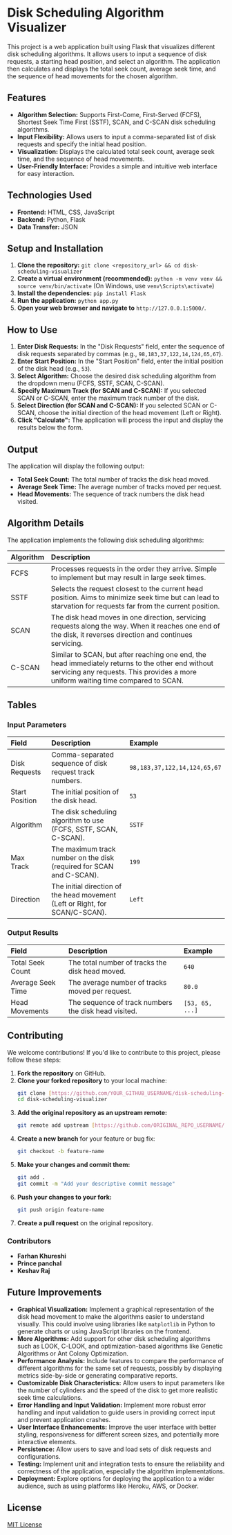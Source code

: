 # Disk Scheduling Algorithm Visualizer

This project is a web application built using Flask that visualizes different disk scheduling algorithms. It allows users to input a sequence of disk requests, a starting head position, and select an algorithm. The application then calculates and displays the total seek count, average seek time, and the sequence of head movements for the chosen algorithm.

## Features

* **Algorithm Selection:** Supports First-Come, First-Served (FCFS), Shortest Seek Time First (SSTF), SCAN, and C-SCAN disk scheduling algorithms.
* **Input Flexibility:** Allows users to input a comma-separated list of disk requests and specify the initial head position.
* **Visualization:** Displays the calculated total seek count, average seek time, and the sequence of head movements.
* **User-Friendly Interface:** Provides a simple and intuitive web interface for easy interaction.

## Technologies Used

* **Frontend:** HTML, CSS, JavaScript
* **Backend:** Python, Flask
* **Data Transfer:** JSON

## Setup and Installation

1.  **Clone the repository:** `git clone <repository_url> && cd disk-scheduling-visualizer`
2.  **Create a virtual environment (recommended):** `python -m venv venv && source venv/bin/activate` (On Windows, use `venv\Scripts\activate`)
3.  **Install the dependencies:** `pip install Flask`
4.  **Run the application:** `python app.py`
5.  **Open your web browser and navigate to** `http://127.0.0.1:5000/`.

## How to Use

1.  **Enter Disk Requests:** In the "Disk Requests" field, enter the sequence of disk requests separated by commas (e.g., `98,183,37,122,14,124,65,67`).
2.  **Enter Start Position:** In the "Start Position" field, enter the initial position of the disk head (e.g., `53`).
3.  **Select Algorithm:** Choose the desired disk scheduling algorithm from the dropdown menu (FCFS, SSTF, SCAN, C-SCAN).
4.  **Specify Maximum Track (for SCAN and C-SCAN):** If you selected SCAN or C-SCAN, enter the maximum track number of the disk.
5.  **Select Direction (for SCAN and C-SCAN):** If you selected SCAN or C-SCAN, choose the initial direction of the head movement (Left or Right).
6.  **Click "Calculate":** The application will process the input and display the results below the form.

## Output

The application will display the following output:

* **Total Seek Count:** The total number of tracks the disk head moved.
* **Average Seek Time:** The average number of tracks moved per request.
* **Head Movements:** The sequence of track numbers the disk head visited.

## Algorithm Details

The application implements the following disk scheduling algorithms:

| Algorithm | Description                                                                                                                                                                                          |
| :-------- | :----------------------------------------------------------------------------------------------------------------------------------------------------------------------------------------------------- |
| FCFS      | Processes requests in the order they arrive. Simple to implement but may result in large seek times.                                                                                                    |
| SSTF      | Selects the request closest to the current head position. Aims to minimize seek time but can lead to starvation for requests far from the current position.                                            |
| SCAN      | The disk head moves in one direction, servicing requests along the way. When it reaches one end of the disk, it reverses direction and continues servicing.                                         |
| C-SCAN    | Similar to SCAN, but after reaching one end, the head immediately returns to the other end without servicing any requests. This provides a more uniform waiting time compared to SCAN.               |

## Tables

### Input Parameters

| Field          | Description                                                                 | Example                       |
| :------------- | :-------------------------------------------------------------------------- | :---------------------------- |
| Disk Requests  | Comma-separated sequence of disk request track numbers.                     | `98,183,37,122,14,124,65,67` |
| Start Position | The initial position of the disk head.                                      | `53`                          |
| Algorithm      | The disk scheduling algorithm to use (FCFS, SSTF, SCAN, C-SCAN).             | `SSTF`                        |
| Max Track      | The maximum track number on the disk (required for SCAN and C-SCAN).        | `199`                         |
| Direction      | The initial direction of the head movement (Left or Right, for SCAN/C-SCAN). | `Left`                        |

### Output Results

| Field            | Description                                           | Example       |
| :--------------- | :---------------------------------------------------- | :------------ |
| Total Seek Count | The total number of tracks the disk head moved.       | `640`         |
| Average Seek Time| The average number of tracks moved per request.       | `80.0`        |
| Head Movements   | The sequence of track numbers the disk head visited. | `[53, 65, ...]` |

## Contributing

We welcome contributions! If you'd like to contribute to this project, please follow these steps:

1.  **Fork the repository** on GitHub.
2.  **Clone your forked repository** to your local machine:
    ```bash
    git clone [https://github.com/YOUR_GITHUB_USERNAME/disk-scheduling-visualizer.git](https://github.com/YOUR_GITHUB_USERNAME/disk-scheduling-visualizer.git)
    cd disk-scheduling-visualizer
    ```
3.  **Add the original repository as an upstream remote:**
    ```bash
    git remote add upstream [https://github.com/ORIGINAL_REPO_USERNAME/disk-scheduling-visualizer.git](https://github.com/ORIGINAL_REPO_USERNAME/disk-scheduling-visualizer.git)
    ```
4.  **Create a new branch** for your feature or bug fix:
    ```bash
    git checkout -b feature-name
    ```
5.  **Make your changes and commit them:**
    ```bash
    git add .
    git commit -m "Add your descriptive commit message"
    ```
6.  **Push your changes to your fork:**
    ```bash
    git push origin feature-name
    ```
7.  **Create a pull request** on the original repository.

### Contributors
* **Farhan Khureshi**
* **Prince panchal**
* **Keshav Raj**

## Future Improvements

* **Graphical Visualization:** Implement a graphical representation of the disk head movement to make the algorithms easier to understand visually. This could involve using libraries like `matplotlib` in Python to generate charts or using JavaScript libraries on the frontend.
* **More Algorithms:** Add support for other disk scheduling algorithms such as LOOK, C-LOOK, and optimization-based algorithms like Genetic Algorithms or Ant Colony Optimization.
* **Performance Analysis:** Include features to compare the performance of different algorithms for the same set of requests, possibly by displaying metrics side-by-side or generating comparative reports.
* **Customizable Disk Characteristics:** Allow users to input parameters like the number of cylinders and the speed of the disk to get more realistic seek time calculations.
* **Error Handling and Input Validation:** Implement more robust error handling and input validation to guide users in providing correct input and prevent application crashes.
* **User Interface Enhancements:** Improve the user interface with better styling, responsiveness for different screen sizes, and potentially more interactive elements.
* **Persistence:** Allow users to save and load sets of disk requests and configurations.
* **Testing:** Implement unit and integration tests to ensure the reliability and correctness of the application, especially the algorithm implementations.
* **Deployment:** Explore options for deploying the application to a wider audience, such as using platforms like Heroku, AWS, or Docker.

## License

[MIT License](LICENSE)





